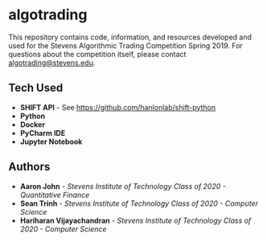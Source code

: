 # algotrading

This repository contains code, information, and resources developed and used for the Stevens Algorithmic Trading Competition 
Spring 2019. For questions about the competition itself, please contact algotrading@stevens.edu. 

## Tech Used

* **SHIFT API** - See https://github.com/hanlonlab/shift-python
* **Python**
* **Docker**
* **PyCharm IDE**
* **Jupyter Notebook**

## Authors

* **Aaron John** - *Stevens Institute of Technology Class of 2020 - Quantitative Finance*
* **Sean Trinh** - *Stevens Institute of Technology Class of 2020 - Computer Science*
* **Hariharan Vijayachandran** - *Stevens Institute of Technology Class of 2020 - Computer Science*
